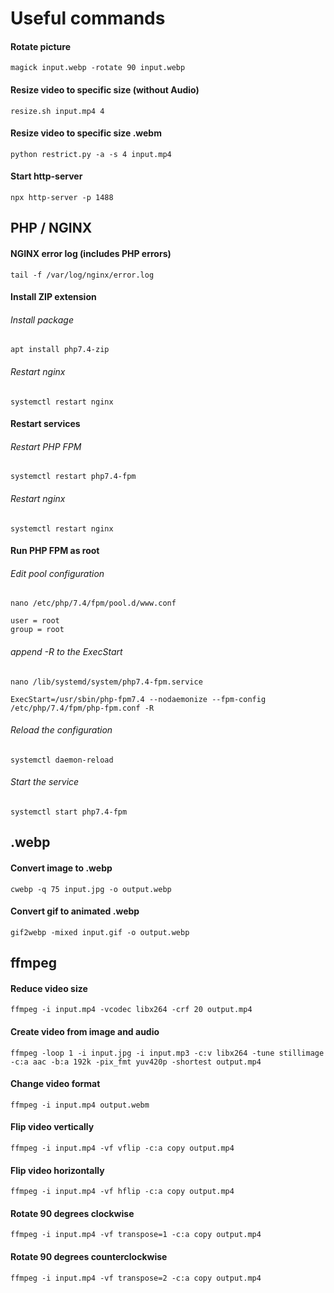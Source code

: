 # Useful commands

#### Rotate picture
```
magick input.webp -rotate 90 input.webp
```

#### Resize video to specific size (without Audio)
```
resize.sh input.mp4 4
```

#### Resize video to specific size .webm
```
python restrict.py -a -s 4 input.mp4
```

#### Start http-server
```
npx http-server -p 1488
```

## PHP / NGINX
#### NGINX error log (includes PHP errors)
```
tail -f /var/log/nginx/error.log
```

#### Install ZIP extension
###### Install package
```
apt install php7.4-zip
```
###### Restart nginx
```
systemctl restart nginx
```

#### Restart services
###### Restart PHP FPM
```
systemctl restart php7.4-fpm
```
###### Restart nginx
```
systemctl restart nginx
```

#### Run PHP FPM as root
###### Edit pool configuration
```
nano /etc/php/7.4/fpm/pool.d/www.conf
```
```
user = root
group = root
```

###### append -R to the ExecStart
```
nano /lib/systemd/system/php7.4-fpm.service
```
```
ExecStart=/usr/sbin/php-fpm7.4 --nodaemonize --fpm-config /etc/php/7.4/fpm/php-fpm.conf -R
```

###### Reload the configuration
```
systemctl daemon-reload
```

###### Start the service
```
systemctl start php7.4-fpm
```

## .webp

#### Convert image to .webp
```
cwebp -q 75 input.jpg -o output.webp
```

#### Convert gif to animated .webp
```
gif2webp -mixed input.gif -o output.webp
```

## ffmpeg

#### Reduce video size
```
ffmpeg -i input.mp4 -vcodec libx264 -crf 20 output.mp4
```

#### Create video from image and audio
```
ffmpeg -loop 1 -i input.jpg -i input.mp3 -c:v libx264 -tune stillimage -c:a aac -b:a 192k -pix_fmt yuv420p -shortest output.mp4
```

#### Change video format
```
ffmpeg -i input.mp4 output.webm
```

#### Flip video  vertically
```
ffmpeg -i input.mp4 -vf vflip -c:a copy output.mp4
```

#### Flip video horizontally
```
ffmpeg -i input.mp4 -vf hflip -c:a copy output.mp4
```

#### Rotate 90 degrees clockwise
```
ffmpeg -i input.mp4 -vf transpose=1 -c:a copy output.mp4
```

#### Rotate 90 degrees counterclockwise
```
ffmpeg -i input.mp4 -vf transpose=2 -c:a copy output.mp4
```
